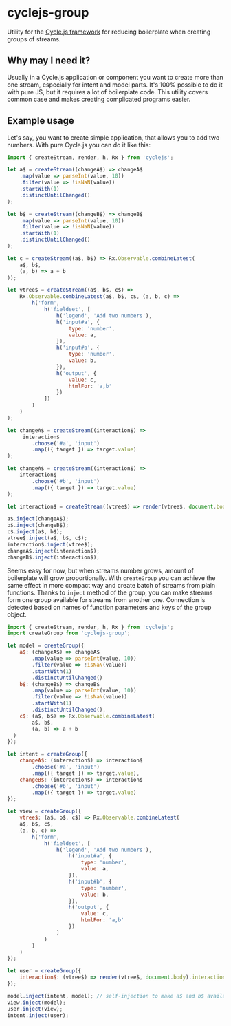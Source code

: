 # cyclejs-group
Utility for the [Cycle.js framework](https://github.com/staltz/cycle) for reducing boilerplate when creating groups of streams.

## Why may I need it?
Usually in a Cycle.js application or component you want to create more than one stream, especially for intent and model parts. It's 100% possible to do it with pure JS, but it requires a lot of boilerplate code. This utility covers common case and makes creating complicated programs easier.

## Example usage

Let's say, you want to create simple application, that allows you to add two numbers. With pure Cycle.js you can do it like this:

```javascript
import { createStream, render, h, Rx } from 'cyclejs';

let a$ = createStream((changeA$) => changeA$
    .map(value => parseInt(value, 10))
    .filter(value => !isNaN(value))
    .startWith(1)
    .distinctUntilChanged()
);

let b$ = createStream((changeB$) => changeB$
    .map(value => parseInt(value, 10))
    .filter(value => !isNaN(value))
    .startWith(1)
    .distinctUntilChanged()
);

let c = createStream((a$, b$) => Rx.Observable.combineLatest(
    a$, b$,
    (a, b) => a + b
));

let vtree$ = createStream((a$, b$, c$) =>
    Rx.Observable.combineLatest(a$, b$, c$, (a, b, c) =>
        h('form',
            h('fieldset', [
                h('legend', 'Add two numbers'),
                h('input#a', {
                    type: 'number',
                    value: a,
                }),
                h('input#b', {
                    type: 'number',
                    value: b,
                }),
                h('output', {
                    value: c,
                    htmlFor: 'a,b'
                })
            ])
        )
    )
);

let changeA$ = createStream((interaction$) =>
     interaction$
        .choose('#a', 'input')
        .map(({ target }) => target.value)
);

let changeA$ = createStream((interaction$) =>
    interaction$
        .choose('#b', 'input')
        .map(({ target }) => target.value)
);

let interaction$ = createStream((vtree$) => render(vtree$, document.body).interaction$);

a$.inject(changeA$);
b$.inject(changeB$);
c$.inject(a$, b$);
vtree$.inject(a$, b$, c$);
interaction$.inject(vtree$);
changeA$.inject(interaction$);
changeB$.inject(interaction$);
```

Seems easy for now, but when streams number grows, amount of boilerplate will grow proportionally. With `createGroup` you can achieve the same effect in more compact way and create batch of streams from plain functions. Thanks to `inject` method of the group, you can make streams form one group available for streams from another one. Connection is detected based on names of function parameters and keys of the group object.

```javascript
import { createStream, render, h, Rx } from 'cyclejs';
import createGroup from 'cyclejs-group';

let model = createGroup({
    a$: (changeA$) => changeA$
        .map(value => parseInt(value, 10))
        .filter(value => !isNaN(value))
        .startWith(1)
        .distinctUntilChanged()
    b$: (changeB$) => changeB$
        .map(value => parseInt(value, 10))
        .filter(value => !isNaN(value))
        .startWith(1)
        .distinctUntilChanged(),
    c$: (a$, b$) => Rx.Observable.combineLatest(
        a$, b$,
        (a, b) => a + b
  )
});

let intent = createGroup({
    changeA$: (interaction$) => interaction$
        .choose('#a', 'input')
        .map(({ target }) => target.value),
    changeB$: (interaction$) => interaction$
        .choose('#b', 'input')
        .map(({ target }) => target.value)
});

let view = createGroup({
    vtree$: (a$, b$, c$) => Rx.Observable.combineLatest(
    a$, b$, c$,
    (a, b, c) =>
        h('form',
            h('fieldset', [
                h('legend', 'Add two numbers'),
                    h('input#a', {
                        type: 'number',
                        value: a,
                    }),
                    h('input#b', {
                        type: 'number',
                        value: b,
                    }),
                    h('output', {
                        value: c,
                        htmlFor: 'a,b'
                    })
                ]
            )
        )
    )
});

let user = createGroup({
    interaction$: (vtree$) => render(vtree$, document.body).interaction$
});

model.inject(intent, model); // self-injection to make a$ and b$ available for c$
view.inject(model);
user.inject(view);
intent.inject(user);
```
